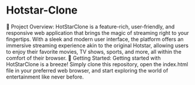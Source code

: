 # Hotstar-Clone
🌟 Project Overview:
HotStarClone is a feature-rich, user-friendly, and responsive web application that brings the magic of streaming right to your fingertips. With a sleek and modern user interface, the platform offers an immersive streaming experience akin to the original Hotstar, allowing users to enjoy their favorite movies, TV shows, sports, and more, all within the comfort of their browser.
🚀 Getting Started:
Getting started with HotStarClone is a breeze! Simply clone this repository, open the index.html file in your preferred web browser, and start exploring the world of entertainment like never before.
